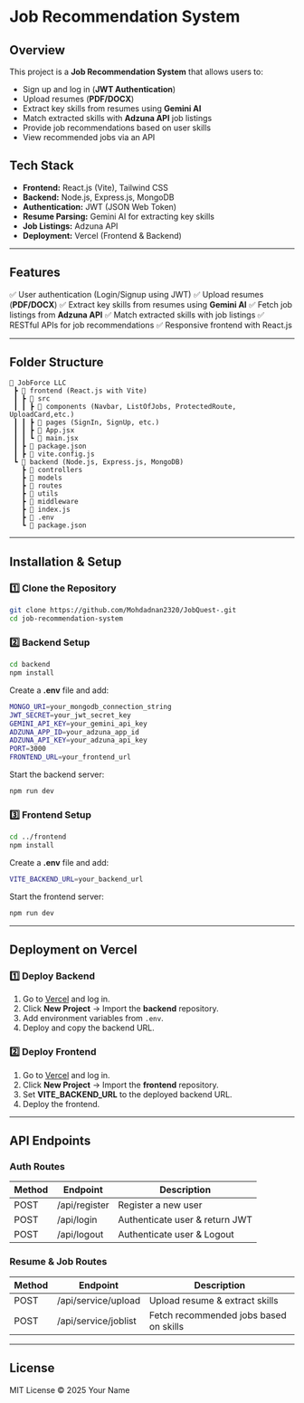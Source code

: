 # Job Recommendation System

## Overview
This project is a **Job Recommendation System** that allows users to:
- Sign up and log in (**JWT Authentication**)
- Upload resumes (**PDF/DOCX**)
- Extract key skills from resumes using **Gemini AI**
- Match extracted skills with **Adzuna API** job listings
- Provide job recommendations based on user skills
- View recommended jobs via an API

## Tech Stack
- **Frontend:** React.js (Vite), Tailwind CSS
- **Backend:** Node.js, Express.js, MongoDB
- **Authentication:** JWT (JSON Web Token)
- **Resume Parsing:** Gemini AI for extracting key skills
- **Job Listings:** Adzuna API
- **Deployment:** Vercel (Frontend & Backend)

---

## Features
✅ User authentication (Login/Signup using JWT)
✅ Upload resumes (**PDF/DOCX**)
✅ Extract key skills from resumes using **Gemini AI**
✅ Fetch job listings from **Adzuna API**
✅ Match extracted skills with job listings
✅ RESTful APIs for job recommendations
✅ Responsive frontend with React.js

---

## Folder Structure
```
📂 JobForce LLC
 ┣ 📂 frontend (React.js with Vite)
 ┃ ┣ 📂 src
 ┃ ┃ ┣ 📂 components (Navbar, ListOfJobs, ProtectedRoute, UploadCard,etc.)
 ┃ ┃ ┣ 📂 pages (SignIn, SignUp, etc.)
 ┃ ┃ ┣ 📜 App.jsx
 ┃ ┃ ┗ 📜 main.jsx
 ┃ ┣ 📜 package.json
 ┃ ┣ 📜 vite.config.js
 ┗ 📂 backend (Node.js, Express.js, MongoDB)
   ┣ 📂 controllers
   ┣ 📂 models
   ┣ 📂 routes
   ┣ 📂 utils
   ┣ 📂 middleware
   ┣ 📜 index.js
   ┣ 📜 .env
   ┗ 📜 package.json
```

---

## Installation & Setup

### 1️⃣ Clone the Repository
```sh
git clone https://github.com/Mohdadnan2320/JobQuest-.git
cd job-recommendation-system
```

### 2️⃣ Backend Setup
```sh
cd backend
npm install
```
Create a **.env** file and add:
```sh
MONGO_URI=your_mongodb_connection_string
JWT_SECRET=your_jwt_secret_key
GEMINI_API_KEY=your_gemini_api_key
ADZUNA_APP_ID=your_adzuna_app_id
ADZUNA_API_KEY=your_adzuna_api_key
PORT=3000
FRONTEND_URL=your_frontend_url
```
Start the backend server:
```sh
npm run dev
```

### 3️⃣ Frontend Setup
```sh
cd ../frontend
npm install
```
Create a **.env** file and add:
```sh
VITE_BACKEND_URL=your_backend_url
```
Start the frontend server:
```sh
npm run dev
```

---

## Deployment on Vercel

### **1️⃣ Deploy Backend**
1. Go to [Vercel](https://vercel.com/) and log in.
2. Click **New Project** → Import the **backend** repository.
3. Add environment variables from `.env`.
4. Deploy and copy the backend URL.

### **2️⃣ Deploy Frontend**
1. Go to [Vercel](https://vercel.com/) and log in.
2. Click **New Project** → Import the **frontend** repository.
3. Set **VITE_BACKEND_URL** to the deployed backend URL.
4. Deploy the frontend.

---

## API Endpoints

### **Auth Routes**
| Method | Endpoint       | Description |
|--------|--------------|-------------|
| POST   | /api/register | Register a new user |
| POST   | /api/login  | Authenticate user & return JWT |
| POST   | /api/logout  | Authenticate user & Logout |

### **Resume & Job Routes**
| Method | Endpoint       | Description |
|--------|--------------|-------------|
| POST   | /api/service/upload  | Upload resume & extract skills |
| POST    | /api/service/joblist | Fetch recommended jobs based on skills |

---

## License
MIT License © 2025 Your Name
